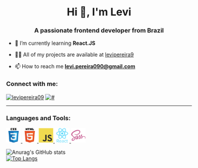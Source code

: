 <h1 align="center">Hi 👋, I'm Levi</h1>
<h3 align="center">A passionate frontend developer from Brazil</h3>

- 🌱 I’m currently learning **React.JS**

- 👨‍💻 All of my projects are available at [levipereira9](https://levipereira9-portfolio.vercel.app/)

- 📫 How to reach me **levi.pereira090@gmail.com**

<h3 align="left">Connect with me:</h3>
<p align="left">
<a href="https://twitter.com/levipereira09" target="_blank"><img align="center" src="https://raw.githubusercontent.com/rahuldkjain/github-profile-readme-generator/master/src/images/icons/Social/twitter.svg" alt="levipereira09" height="30" width="40" /></a>
<a href="https://www.linkedin.com/in/levi-pereira-da-silva-61303a193/" target="_blank"><img align="center" src="https://raw.githubusercontent.com/rahuldkjain/github-profile-readme-generator/master/src/images/icons/Social/linked-in-alt.svg" alt="#" height="30" width="40" /></a><hr>

<h3 align="left">Languages and Tools:</h3>
<p align="left"> <a href="https://www.w3schools.com/css/" target="_blank" rel="noreferrer"> <img src="https://raw.githubusercontent.com/devicons/devicon/master/icons/css3/css3-original-wordmark.svg" alt="css3" width="40" height="40"/> </a> <a href="https://www.w3.org/html/" target="_blank" rel="noreferrer"> <img src="https://raw.githubusercontent.com/devicons/devicon/master/icons/html5/html5-original-wordmark.svg" alt="html5" width="40" height="40"/> </a> <a href="https://developer.mozilla.org/en-US/docs/Web/JavaScript" target="_blank" rel="noreferrer"> <img src="https://raw.githubusercontent.com/devicons/devicon/master/icons/javascript/javascript-original.svg" alt="javascript" width="40" height="40"/> </a> <a href="https://reactjs.org/" target="_blank" rel="noreferrer"> <img src="https://raw.githubusercontent.com/devicons/devicon/master/icons/react/react-original-wordmark.svg" alt="react" width="40" height="40"/> </a> <a href="https://sass-lang.com" target="_blank" rel="noreferrer"> <img src="https://raw.githubusercontent.com/devicons/devicon/master/icons/sass/sass-original.svg" alt="sass" width="40" height="40"/> </a> </p>

![Anurag's GitHub stats](https://github-readme-stats.vercel.app/api?username=levipereira9&show_icons=true&theme=dark)<br>
[![Top Langs](https://github-readme-stats.vercel.app/api/top-langs/?username=levipereira9&layout=compact)](https://github.com/levipereira9/github-readme-stats)


